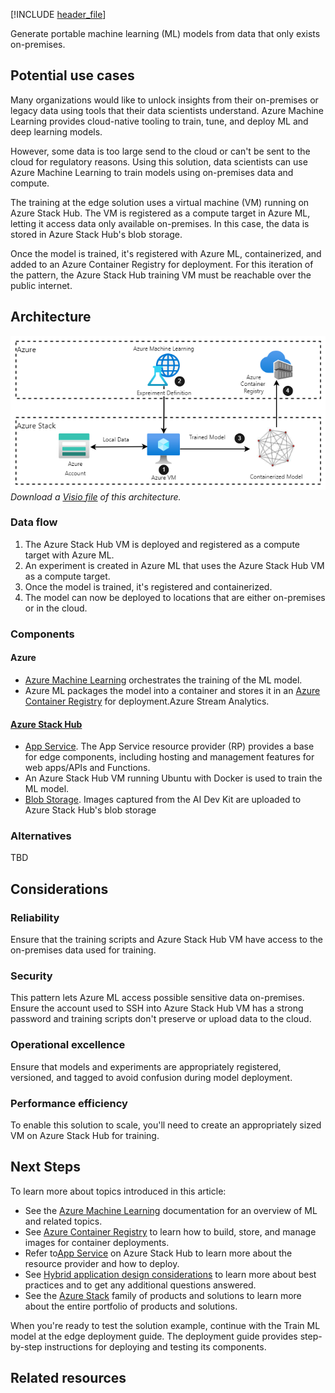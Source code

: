 [!INCLUDE [header_file](../../../includes/sol-idea-header.md)]

Generate portable machine learning (ML) models from data that only exists on-premises.

## Potential use cases

Many organizations would like to unlock insights from their on-premises or legacy data using tools that their data scientists understand. Azure Machine Learning provides cloud-native tooling to train, tune, and deploy ML and deep learning models.

However, some data is too large send to the cloud or can't be sent to the cloud for regulatory reasons. Using this solution, data scientists can use Azure Machine Learning to train models using on-premises data and compute.

The training at the edge solution uses a virtual machine (VM) running on Azure Stack Hub. The VM is registered as a compute target in Azure ML, letting it access data only available on-premises. In this case, the data is stored in Azure Stack Hub's blob storage.

Once the model is trained, it's registered with Azure ML, containerized, and added to an Azure Container Registry for deployment. For this iteration of the pattern, the Azure Stack Hub training VM must be reachable over the public internet.

## Architecture

![Architecture diagram](../media/hybrid-train-ml-model-at-edge.png)  
_Download a [Visio file](https://arch-center.azureedge.net/hybrid-train-ml-model-at-edge.vsdx) of this architecture._

### Data flow

1. The Azure Stack Hub VM is deployed and registered as a compute target with Azure ML.
1. An experiment is created in Azure ML that uses the Azure Stack Hub VM as a compute target.
1. Once the model is trained, it's registered and containerized.
1. The model can now be deployed to locations that are either on-premises or in the cloud.

### Components

#### Azure

* [Azure Machine Learning](https://docs.microsoft.com/azure/machine-learning/) orchestrates the training of the ML model.
* Azure ML packages the model into a container and stores it in an [Azure Container Registry](https://docs.microsoft.com/azure/container-registry/) for deployment.Azure Stream Analytics.

#### [Azure Stack Hub](https://docs.microsoft.com/azure-stack/operator/azure-stack-overview)

* [App Service](https://docs.microsoft.com/azure-stack/operator/azure-stack-app-service-overview). The App Service resource provider (RP) provides a base for edge components, including hosting and management features for web apps/APIs and Functions.
* An Azure Stack Hub VM running Ubuntu with Docker is used to train the ML model.
* [Blob Storage](https://docs.microsoft.com/azure-stack/user/azure-stack-storage-overview). Images captured from the AI Dev Kit are uploaded to Azure Stack Hub's blob storage

### Alternatives

TBD    


## Considerations

### Reliability

Ensure that the training scripts and Azure Stack Hub VM have access to the on-premises data used for training.

### Security

This pattern lets Azure ML access possible sensitive data on-premises. Ensure the account used to SSH into Azure Stack Hub VM has a strong password and training scripts don't preserve or upload data to the cloud.

### Operational excellence

Ensure that models and experiments are appropriately registered, versioned, and tagged to avoid confusion during model deployment.

### Performance efficiency

To enable this solution to scale, you'll need to create an appropriately sized VM on Azure Stack Hub for training.

## Next Steps

To learn more about topics introduced in this article:

* See the [Azure Machine Learning](https://docs.microsoft.com/azure/machine-learning/) documentation for an overview of ML and related topics.
* See [Azure Container Registry](https://docs.microsoft.com/azure/container-registry/) to learn how to build, store, and manage images for container deployments.
* Refer to[App Service](https://docs.microsoft.com/azure-stack/operator/azure-stack-app-service-overview) on Azure Stack Hub to learn more about the resource provider and how to deploy.
* See [Hybrid application design considerations](https://docs.microsoft.com/hybrid/app-solutions/overview-app-design-considerations) to learn more about best practices and to get any additional questions answered.
* See the [Azure Stack](https://docs.microsoft.com/azure-stack/) family of products and solutions to learn more about the entire portfolio of products and solutions.

When you're ready to test the solution example, continue with the Train ML model at the edge deployment guide. The deployment guide provides step-by-step instructions for deploying and testing its components.

## Related resources

